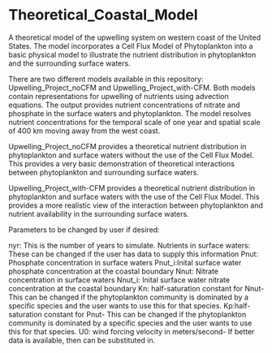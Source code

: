 # Theoretical_Coastal_Model
A theoretical model of the upwelling system on western coast of the United States. The model incorporates a Cell Flux Model of Phytoplankton into a basic physical model to illustrate the nutrient distribution in phytoplankton and the surrounding surface waters.


There are two different models available in this repository: Upwelling_Project_noCFM and Upwelling_Project_with-CFM. Both models contain representations for upwelling of nutrients using advection equations. The output provides nutrient concentrations of nitrate and phosphate in the surface waters and phytoplankton. The model resolves nutrient concentrations for the temporal scale of one year and spatial scale of 400 km moving away from the west coast. 

Upwelling_Project_noCFM provides a theoretical nutrient distribution in phytoplankton and surface waters without the use of the Cell Flux Model. This provides a very basic demonstration of theoretical interactions between phytoplankton and surrounding surface waters. 

Upwelling_Project_with-CFM provides a theoretical nutrient distribution in phytoplankton and surface waters with the use of the Cell Flux Model. This provides a more realistic view of the interaction between phytoplankton and nutrient availability in the surrounding surface waters. 

Parameters to be changed by user if desired:

nyr: This is the number of years to simulate. 
Nutrients in surface waters: These can be changed if the user has data to supply this information 
  Pnut: Phosphate concentration in surface waters
  Pnut_i:Inital surface water phosphate concentration at the coastal boundary
  Nnut: Nitrate concentration in surface waters
  Nnut_i: Inital surface water nitrate concentration at the coastal boundary
Kn: half-saturation constant for Nnut- This can be changed if the phytoplankton community is dominated by a specific species and the user wants to use this for that species. 
Kp:half-saturation constant for Pnut- This can be changed if the phytoplankton community is dominated by a specific species and the user wants to use this for that species. 
U0: wind forcing velocity in meters/second- If better data is available, then can be substituted in. 
